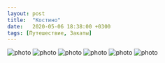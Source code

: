 ```yaml
---
layout: post
title:  "Костино"
date:   2020-05-06 18:38:00 +0300
tags: [Путешествие, Закаты]
---
```


<img src="/kostino_2020/1.JPG" alt="photo">

<img src="/kostino_2020/2.JPG" alt="photo">

<img src="/kostino_2020/3.JPG" alt="photo">

<img src="/kostino_2020/4.JPG" alt="photo">

<img src="/kostino_2020/5.JPG" alt="photo">

<img src="/kostino_2020/6.JPG" alt="photo">

[jekyll-docs]: https://jekyllrb.com/docs/home
[jekyll-gh]:   https://github.com/jekyll/jekyll
[jekyll-talk]: https://talk.jekyllrb.com/